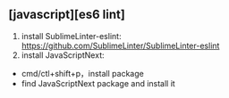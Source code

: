 ## [javascript][es6 lint]
1. install SublimeLinter-eslint: 
https://github.com/SublimeLinter/SublimeLinter-eslint
2. install JavaScriptNext:
- cmd/ctl+shift+p，install package
- find JavaScriptNext package and install it

